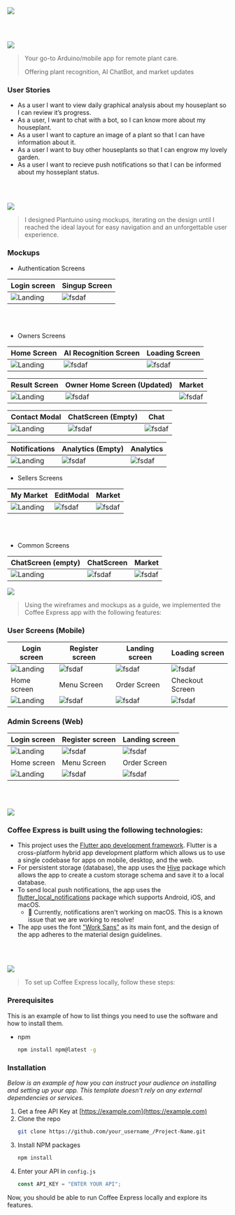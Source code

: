 <img src="./title1.svg"/>

<br><br>

<!-- project philosophy -->
<img src="./title2.svg"/>
<br>

> Your go-to Arduino/mobile app for remote plant care.
>
> Offering plant recognition, AI ChatBot, and market updates

### User Stories

- As a user I want to view daily graphical analysis about my houseplant so I can review it’s progress.
- As a user, I want to chat with a bot, so I can know more about my houseplant.
- As a user I want to capture an image of a plant so that I can have information about it.
- As a user I want to buy other houseplants so that I can engrow my lovely garden.
- As a user I want to recieve push notifications so that I can be informed about my hosseplant status.

<br><br>

<!-- Prototyping -->
<img src="./title3.svg"/>

> I designed Plantuino using mockups, iterating on the design until I reached the ideal layout for easy navigation and an unforgettable user experience.

### Mockups

- Authentication Screens

| Login screen                       | Singup Screen                     |
| ---------------------------------- | --------------------------------- |
| ![Landing](./demo/LoginScreen.png) | ![fsdaf](./demo/SignupScreen.png) |

<br><br>

- Owners Screens

| Home Screen                       | AI Recognition Screen   | Loading Screen               |
| --------------------------------- | ----------------------- | ---------------------------- |
| ![Landing](./demo/PlantOwner.png) | ![fsdaf](./demo/Ai.png) | ![fsdaf](./demo/Loading.png) |


| Result Screen                 | Owner Home Screen (Updated)                 | Market                      |
| ----------------------------- | ------------------------------------------ | --------------------------- |
| ![Landing](./demo/Result.png) | ![fsdaf](<./demo/HomeScreen(Updated).png>) | ![fsdaf](./demo/market.png) |


| Contact Modal              | ChatScreen (Empty)                | Chat                      |
| -------------------------------- | ------------------------- | --------------------------- |
| ![Landing](./demo/ContactModal.png) | ![fsdaf](./demo/emptychat.png) | ![fsdaf](./demo/chat.png) |


| Notifications              | Analytics (Empty)                | Analytics                      |
| -------------------------------- | ------------------------- | --------------------------- |
| ![Landing](./demo/Notifications.png) | ![fsdaf](./demo/analyticsempty.png) | ![fsdaf](./demo/Analytics.jpeg) |

- Sellers Screens

| My Market             | EditModal                | Market                      |
| -------------------------------- | ------------------------- | --------------------------- |
| ![Landing](./demo/mymarket.png) | ![fsdaf](./demo/EditModal.png) | ![fsdaf](./demo/Market.png) |

<br><br>
- Common Screens

| ChatScreen (empty)               | ChatScreen                | Market                      |
| -------------------------------- | ------------------------- | --------------------------- |
| ![Landing](./demo/emptychat.png) | ![fsdaf](./demo/Chat.png) | ![fsdaf](./demo/Market.png) |

<!-- Implementation -->
<img src="./title4.svg"/>

> Using the wireframes and mockups as a guide, we implemented the Coffee Express app with the following features:

### User Screens (Mobile)

| Login screen                              | Register screen                         | Landing screen                          | Loading screen                          |
| ----------------------------------------- | --------------------------------------- | --------------------------------------- | --------------------------------------- |
| ![Landing](https://placehold.co/900x1600) | ![fsdaf](https://placehold.co/900x1600) | ![fsdaf](https://placehold.co/900x1600) | ![fsdaf](https://placehold.co/900x1600) |
| Home screen                               | Menu Screen                             | Order Screen                            | Checkout Screen                         |
| ![Landing](https://placehold.co/900x1600) | ![fsdaf](https://placehold.co/900x1600) | ![fsdaf](https://placehold.co/900x1600) | ![fsdaf](https://placehold.co/900x1600) |

### Admin Screens (Web)

| Login screen                            | Register screen                       | Landing screen                        |
| --------------------------------------- | ------------------------------------- | ------------------------------------- |
| ![Landing](./readme/demo/1440x1024.png) | ![fsdaf](./readme/demo/1440x1024.png) | ![fsdaf](./readme/demo/1440x1024.png) |
| Home screen                             | Menu Screen                           | Order Screen                          |
| ![Landing](./readme/demo/1440x1024.png) | ![fsdaf](./readme/demo/1440x1024.png) | ![fsdaf](./readme/demo/1440x1024.png) |

<br><br>

<!-- Tech stack -->
<img src="./title5.svg"/>

### Coffee Express is built using the following technologies:

- This project uses the [Flutter app development framework](https://flutter.dev/). Flutter is a cross-platform hybrid app development platform which allows us to use a single codebase for apps on mobile, desktop, and the web.
- For persistent storage (database), the app uses the [Hive](https://hivedb.dev/) package which allows the app to create a custom storage schema and save it to a local database.
- To send local push notifications, the app uses the [flutter_local_notifications](https://pub.dev/packages/flutter_local_notifications) package which supports Android, iOS, and macOS.
  - 🚨 Currently, notifications aren't working on macOS. This is a known issue that we are working to resolve!
- The app uses the font ["Work Sans"](https://fonts.google.com/specimen/Work+Sans) as its main font, and the design of the app adheres to the material design guidelines.

<br><br>

<!-- How to run -->
<img src="./title6.svg"/>

> To set up Coffee Express locally, follow these steps:

### Prerequisites

This is an example of how to list things you need to use the software and how to install them.

- npm
  ```sh
  npm install npm@latest -g
  ```

### Installation

_Below is an example of how you can instruct your audience on installing and setting up your app. This template doesn't rely on any external dependencies or services._

1. Get a free API Key at [https://example.com](https://example.com)
2. Clone the repo
   ```sh
   git clone https://github.com/your_username_/Project-Name.git
   ```
3. Install NPM packages
   ```sh
   npm install
   ```
4. Enter your API in `config.js`
   ```js
   const API_KEY = "ENTER YOUR API";
   ```

Now, you should be able to run Coffee Express locally and explore its features.
